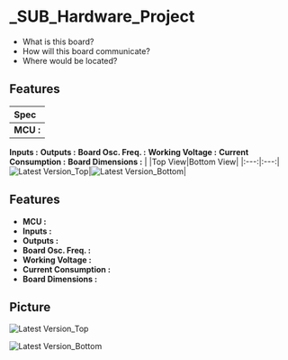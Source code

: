 # _SUB_Hardware_Project

- What is this board? 
- How will this board communicate?
- Where would be located?

## Features

|Spec|
|:---|
|__MCU :__
__Inputs :__ 
__Outputs :__ 
__Board Osc. Freq. :__ 
__Working Voltage :__
__Current Consumption :__
__Board Dimensions :__ |
|Top View|Bottom View|
|:---:|:---:|
![Latest Version_Top](https://github.com/mend0z0)|![Latest Version_Bottom](https://github.com/mend0z0)|

## Features

- __MCU :__ 
- __Inputs :__ 
- __Outputs :__ 
- __Board Osc. Freq. :__ 
- __Working Voltage :__
- __Current Consumption :__
- __Board Dimensions :__

## Picture

![Latest Version_Top](https://github.com/mend0z0)

![Latest Version_Bottom](https://github.com/mend0z0)